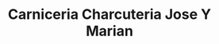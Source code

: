 ---
title: "Carniceria Charcuteria Jose Y Marian"
url: /torrent/carniceria-charcuteria-jose-y-marian/
shop: Metzgerei
---
